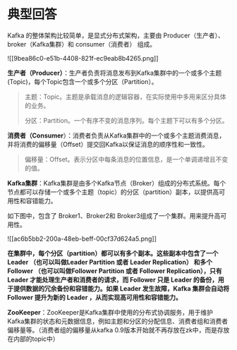 # 典型回答


Kafka 的整体架构比较简单，是显式分布式架构，主要由 Producer（生产者）、broker（Kafka集群）和 consumer（消费者） 组成。

<font style="color:rgb(73, 73, 73);"></font>

![[9bea86c0-e51b-4408-821f-ec9eab8b4265.png]]



**生产者（Producer）**：生产者负责将消息发布到Kafka集群中的一个或多个主题(Topic)，每个Topic包含一个或多个分区（Partition）。



> 主题：Topic。主题是承载消息的逻辑容器，在实际使用中多用来区分具体的业务。
>
> 分区：Partition。一个有序不变的消息序列。每个主题下可以有多个分区。
>



**消费者（Consumer**）：消费者负责从Kafka集群中的一个或多个主题消费消息，并将消费的偏移量（Offset）提交回Kafka以保证消息的顺序性和一致性。



> 偏移量：Offset。表示分区中每条消息的位置信息，是一个单调递增且不变的值。
>



**Kafka集群**：Kafka集群是由多个Kafka节点（Broker）组成的分布式系统。每个节点都可以存储一个或多个主题（topic）的分区（partition）副本，以提供高可用性和容错能力。



如下图中，包含了 Broker1、Broker2和 Broker3组成了一个集群。用来提升高可用性。



![[ac6b5bb2-200a-48eb-beff-00cf37d624a5.png]]



**在集群中，每个分区（partition）都可以有多个副本。这些副本中包含了一个 Leader （也可以叫做Leader Partition 或者 Leader Replication） 和多个 Follower （也可以叫做Follower Partition 或者 Follower Replication），只有 Leader 才能处理生产者和消费者的请求，而 Follower  只是 Leader  的备份，用于提供数据的冗余备份和容错能力。如果 Leader  发生故障，Kafka 集群会自动将 Follower  提升为新的 Leader ，从而实现高可用性和容错能力。**

<font style="color:rgb(55, 65, 81);background-color:rgb(247, 247, 248);"></font>

**ZooKeeper**：ZooKeeper是Kafka集群中使用的分布式协调服务，用于维护Kafka集群的状态和元数据信息，例如主题和分区的分配信息、消费者组和消费者偏移量等。（消费者组的偏移量从kafka 0.9版本开始就不再存放在zk中，而是存放在内部的topic中）

